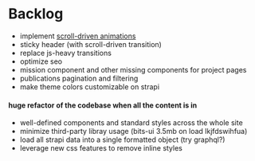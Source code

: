 # Backlog

- implement [scroll-driven animations](https://goo.gle/learn-scroll-driven-animations)
- sticky header (with scroll-driven transition)
- replace js-heavy transitions
- optimize seo
- mission component and other missing components for project pages
- publications pagination and filtering
- make theme colors customizable on strapi

#### huge refactor of the codebase when all the content is in

- well-defined components and standard styles across the whole site
- minimize third-party libray usage (bits-ui 3.5mb on load lkjfdswihfua)
- load all strapi data into a single formatted object (try graphql?)
- leverage new css features to remove inline styles
